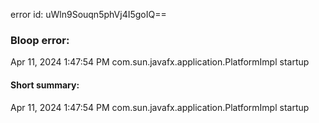 error id: uWln9Souqn5phVj4I5goIQ==
### Bloop error:

Apr 11, 2024 1:47:54 PM com.sun.javafx.application.PlatformImpl startup
#### Short summary: 

Apr 11, 2024 1:47:54 PM com.sun.javafx.application.PlatformImpl startup